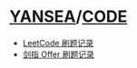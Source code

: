 # [YANSEA](https://yansea.cc)/[CODE](https://yansea.cc/code)

- [LeetCode 刷题记录][leetcode]
- [剑指 Offer 刷题记录][jz-offer]

[leetcode]:./leetcode
[jz-offer]:./jz-offer